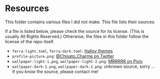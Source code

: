 # Resources

This folder contains various files I did not make. This file lists their sources.

If a file is listed below, please check the source for its license. (This is usually All Rights Reserved.)
Otherwise, the files in this folder follow the license of the repo itself.

- `ferra-light.toml`, `ferra-dark.toml`: [Halloy themes](https://themes.halloy.chat/)
- `profile-picture.png`: [@Chisato_Charme on Twitter](https://x.com/Chisato_Charme/status/1963257896482812271)
- `wallpaper-light-1.png`, `wallpaper-light-2.png`: [MRRRRR on Pixiv](https://www.pixiv.net/en/artworks/53549783)
- `wallpaper-dark-1.png`, `wallpaper-dark-2.png`: unknown source, sorry ... if you know the source, please contact me!
